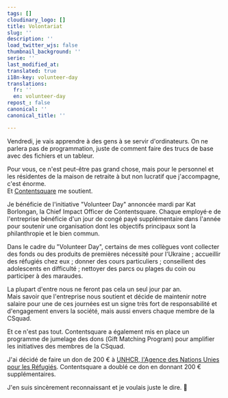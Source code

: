 ```yaml
---
tags: []
cloudinary_logo: []
title: Volontariat
slug: ''
description: ''
load_twitter_wjs: false
thumbnail_background: ''
serie: ''
last_modified_at: 
translated: true
i18n-key: volunteer-day
translations:
  fr: ''
  en: volunteer-day
repost_: false
canonical: ''
canonical_title: ''

---
```

Vendredi, je vais apprendre à des gens à se servir d'ordinateurs. On ne parlera pas de programmation, juste de comment faire des trucs de base avec des fichiers et un tableur.

Pour vous, ce n'est peut-être pas grand chose, mais pour le personnel et les résidentes de la maison de retraite à but non lucratif que j'accompagne, c'est énorme.  
Et [Contentsquare](https://contentsquare.com/) me soutient.

Je bénéficie de l'initiative "<span lang="en">Volunteer Day</span>" annoncée mardi par Kat Borlongan, la Chief Impact Officer de Contentsquare. Chaque employé·e de l'entreprise bénéficie d'un jour de congé payé supplémentaire dans l'année pour soutenir une organisation dont les objectifs principaux sont la philanthropie et le bien commun.

Dans le cadre du "<span lang="en">Volunteer Day</span>", certains de mes collègues vont collecter des fonds ou des produits de premières nécessité pour l'Ukraine ; accueillir des réfugiés chez eux ; donner des cours particuliers ; conseillent des adolescents en difficulté ; nettoyer des parcs ou plages du coin ou participer à des maraudes.

La plupart d'entre nous ne feront pas cela un seul jour par an.  
Mais savoir que l'entreprise nous soutient et décide de maintenir notre salaire pour une de ces journées est un signe très fort de responsabilité et d'engagement envers la société, mais aussi envers chaque membre de la CSquad.

Et ce n'est pas tout. Contentsquare a également mis en place un programme de jumelage des dons (<span lang="en">Gift Matching Program</span>) pour amplifier les initiatives des membres de la CSquad.

J'ai décidé de faire un don de 200 € à [UNHCR, l'Agence des Nations Unies pour les Réfugiés](https://www.unhcr.org/fr/). Contentsquare a doublé ce don en donnant 200 € supplémentaires.

J'en suis sincèrement reconnaissant et je voulais juste le dire. 🙏